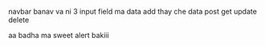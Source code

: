 navbar banav va ni 
3 input field ma data add thay che 
data post get update delete 


aa badha ma sweet alert bakiii
